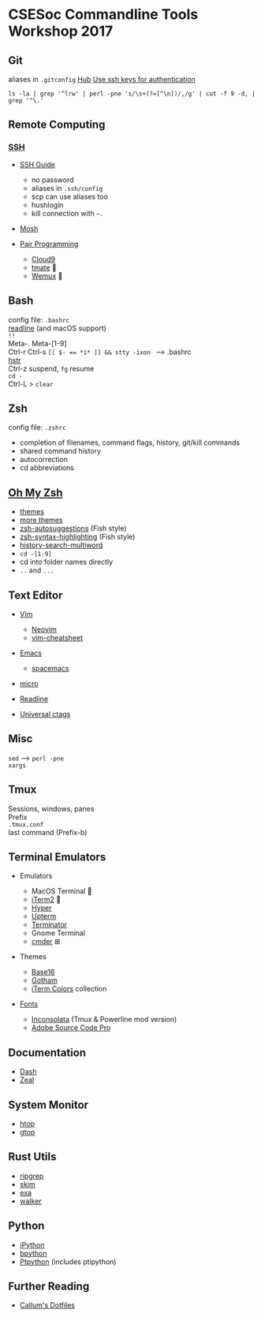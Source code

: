 # CSESoc Commandline Tools Workshop 2017

## Git
aliases in `.gitconfig`
[Hub](https://hub.github.com)
[Use ssh keys for authentication](https://help.github.com/articles/generating-a-new-ssh-key-and-adding-it-to-the-ssh-agent/)

```shell
ls -la | grep '^lrw' | perl -pne 's/\s+(?=[^\n])/,/g' | cut -f 9 -d, | grep '^\.'
```


## Remote Computing

### [SSH](https://github.com/CallumHoward/cli-tools/blob/master/ssh_guide.md)
- [SSH Guide](https://github.com/CallumHoward/cli-tools/blob/master/ssh_guide.md)
  - no password
  - aliases in `.ssh/config`
  - scp can use aliases too
  - hushlogin
  - kill connection with `~.`

- [Mosh](https://mosh.mit.edu)

- [Pair Programming](http://www.pairprogramwith.me)
  - [Cloud9](http://c9.io)
  - [tmate](http://tmate.io) 🍺
  - [Wemux](https://github.com/zolrath/wemux) 🍺


## Bash
config file: `.bashrc`  
[readline](http://readline.kablamo.org/emacs.html) (and macOS support)  
`!!`  
Meta-. Meta-[1-9]  
Ctrl-r Ctrl-s  `[[ $- == *i* ]] && stty -ixon ` —> .bashrc  
[hstr](https://github.com/dvorka/hstr)  
Ctrl-z suspend, `fg` resume  
`cd -`  
Ctrl-L > `clear`  


## Zsh
config file: `.zshrc`
- completion of filenames, command flags, history, git/kill commands
- shared command history
- autocorrection
- cd abbreviations


## [Oh My Zsh](http://ohmyz.sh)
- [themes](https://github.com/robbyrussell/oh-my-zsh/wiki/themes)
- [more themes](https://github.com/robbyrussell/oh-my-zsh/wiki/External-themes)
- [zsh-autosuggestions](https://github.com/tarruda/zsh-autosuggestions) (Fish style)
- [zsh-syntax-highlighting](https://github.com/zsh-users/zsh-syntax-highlighting) (Fish style)
- [history-search-multiword](https://github.com/zdharma/history-search-multi-word)
- `cd -[1-9]`
- cd into folder names directly
- `..` and `...`



## Text Editor
- [Vim](https://youtu.be/5FDtnnTt_zg)
  - [Neovim](http://neovim.io)
  - [vim-cheatsheet](https://github.com/CallumHoward/cli-tools/blob/master/vimcheatsheet.pdf)

- [Emacs](https://cl.ly/azzO/download/talk-summary.pdf)
  - [spacemacs](https://github.com/syl20bnr/spacemacs/)

- [micro](https://micro-editor.github.io)

- [Readline](http://readline.kablamo.org/emacs.html)

- [Universal ctags](https://ctags.io)


## Misc
`sed` —> `perl -pne`  
`xargs`


## Tmux
Sessions, windows, panes  
Prefix  
`.tmux.conf`  
last command (Prefix-b)  


## Terminal Emulators
- Emulators
  - MacOS Terminal 
  - [iTerm2](http://iterm2.com) 
  - [Hyper](https://hyper.sh)
  - [Upterm](https://github.com/railsware/upterm)
  - [Terminator](https://launchpad.net/terminator)
  - Gnome Terminal
  - [cmder](http://gooseberrycreative.com/cmder/) ⊞

- Themes
  - [Base16](https://github.com/chriskempson/base16)
  - [Gotham](https://github.com/whatyouhide/gotham-contrib)
  - [iTerm Colors](https://github.com/bahlo/iterm-colors) collection

- [Fonts](http://wesbos.com/programming-fonts/)
  - [Inconsolata](https://github.com/Determinant/inconsolata_for_powerline_mod) (Tmux & Powerline mod version)
  - [Adobe Source Code Pro](http://adobe-fonts.github.io/source-code-pro/)


## Documentation
- [Dash](https://kapeli.com/dash)
- [Zeal](https://zealdocs.org)

## System Monitor
- [htop](https://github.com/CallumHoward/cli-tools/blob/master/dotfiles/callums.zshrc#L226)
- [gtop](https://github.com/aksakalli/gtop)


## Rust Utils
- [ripgrep](https://github.com/BurntSushi/ripgrep)
- [skim](https://github.com/lotabout/skim)
- [exa](https://the.exa.website)
- [walker](https://github.com/CallumHoward/walker)


## Python
- [iPython](http://ipython.org)
- [bpython](http://bpython-interpreter.org)
- [Ptpython](https://github.com/jonathanslenders/ptpython/) (includes ptipython)


## Further Reading
- [Callum's Dotfiles](https://github.com/CallumHoward/dotfiles)


